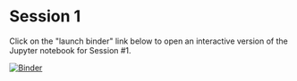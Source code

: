 # Session 1

Click on the "launch binder" link below to open an interactive version of the Jupyter notebook for Session #1.

[![Binder](https://mybinder.org/badge_logo.svg)](https://mybinder.org/v2/gh/AustralianWaterSchool/PythonForHydrologyAndHydrogeology/main?filepath=Session1%2F%20Session%201%20Data%20wrangling%20and%20multivariate%20EDA.ipynb)
